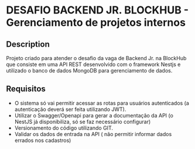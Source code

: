 # **DESAFIO BACKEND JR. BLOCKHUB - Gerenciamento de projetos internos**

## Description

Projeto criado para atender o desafio da vaga de Backend Jr. na BlockHub que consiste em uma API REST desenvolvido com o framework Nestjs
e utilizado o banco de dados MongoDB para gerenciamento de dados.

## Requisitos

- O sistema só vai permitir acessar as rotas para usuários autenticados (a autenticação deverá ser feita utilizando JWT). 
- Utilizar o Swagger/Openapi para gerar a documentação da API (o NestJS já disponibiliza, só se faz necessário configurar)
- Versionamento do código utilizando GIT.
- Validar os dados de entrada na API ( não permitir informar dados errados nos cadastros)


